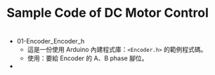 # Sample Code of DC Motor Control

#

- 01-Encoder_Encoder_h
  - 這是一份使用 Arduino 內建程式庫：`<Encoder.h>` 的範例程式碼。
  - 使用：要給 Encoder 的 A、B phase 腳位。
-
